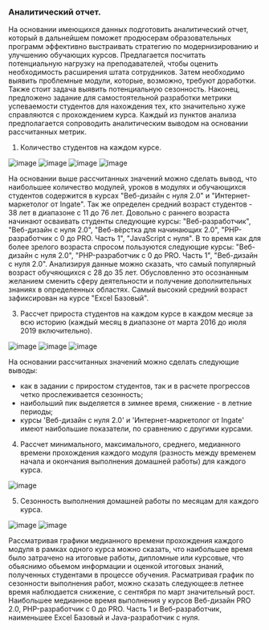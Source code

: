 ### Аналитический отчет.

На основании имеющихся данных подготовить аналитический отчет, который в дальнейшем поможет продюсерам образовательных программ эффективно выстраивать стратегию по модернизированию и улучшению  обучающих курсов.
Предлагается посчитать потенциальную нагрузку на преподавателей, чтобы оценить необходимость расширения штата сотрудников. Затем необходимо выявить проблемные модули, которые, возможно, требуют доработки. Также стоит задача выявить потенциальную сезонность. Наконец, предложено задание для самостоятельной разработки метрики успеваемости студентов для нахождения тех, кто значительно хуже справляются с прохождением курса. Каждый из пунктов анализа предполагается сопроводить аналитическим выводом на основании рассчитанных метрик.

1. Количество студентов на каждом курсе.

![image](https://user-images.githubusercontent.com/90903706/141699673-c16182b9-fd68-431b-be19-807674b1ee77.png)
![image](https://user-images.githubusercontent.com/90903706/141699739-1c204b03-6c25-49eb-b997-2d19c6bc0015.png)
![image](https://user-images.githubusercontent.com/90903706/141699779-e6fd7a29-a728-4022-8534-68501c260fd9.png)
![image](https://user-images.githubusercontent.com/90903706/141699824-84631ded-7169-49da-b376-f27bb3233d98.png)

На основании выше рассчитанных значений можно сделать вывод, что наибольшее количество модулей, уроков в модулях и обучающихся студентов содержится в курсах "Веб-дизайн с нуля 2.0" и "Интернет-маркетолог от Ingate". 
Так же определен средний возраст студентов - 38 лет в диапазоне с 11 до 76 лет. Довольно с раннего возраста начинают осваивать студенты следующие курсы: "Веб-разработчик", "Веб-дизайн с нуля 2.0", "Веб-вёрстка для начинающих 2.0", "PHP-разработчик с 0 до PRO. Часть 1", "JavaScript с нуля". В то время как для более зрелого возраста спросом пользуются следующие курсы: "Веб-дизайн с нуля 2.0", "PHP-разработчик с 0 до PRO. Часть 1", "Веб-дизайн с нуля 2.0". 
Анализируя данные можно сказать, что самый популярный возраст обучяющихся с 28 до 35 лет. Обусловленно это осознанным желанием сменить сферу деятельности и получение дополнительных знаниях в определенных областях.      Самый высокий средний возраст зафиксирован на курсе "Excel Базовый".

3. Рассчет прироста студентов на каждом курсе в каждом месяце за всю историю (каждый месяц в диапазоне от марта 2016 до июля 2019 включительно). 

![image](https://user-images.githubusercontent.com/90903706/141699884-c15b58d0-e18b-44d0-92ef-be0a0138bd4e.png)
![image](https://user-images.githubusercontent.com/90903706/141699928-51f87cdc-fc1e-43e3-adc5-e60da766645c.png)
![image](https://user-images.githubusercontent.com/90903706/141700088-375b33bf-94e9-42be-a251-873e3b8cc73e.png)

На основании рассчитанных значений можно сделать следующие выводы:
- как в задании с приростом студентов, так и в расчете прогрессов четко прослеживается сезонность;
- наибольший пик выделяется в зимнее время, снижение - в летние периоды; 
- курсы 'Веб-дизайн с нуля 2.0' и 'Интернет-маркетолог от Ingate' имеют наибольшие показатели,
по сравнению с другими курсами.

4. Рассчет минимального, максимального, среднего, медианного времени прохождения каждого модуля (разность между временем начала и окончания выполнения домашней работы) для каждого курса.

![image](https://user-images.githubusercontent.com/90903706/141700168-d289fa56-84c8-4346-bfce-7b121ea02126.png)

5. Сезонность выполнения домашней работы по месяцам для каждого курса.

![image](https://user-images.githubusercontent.com/90903706/141700288-c671ba7d-bc18-4f78-b105-87a2fef0e791.png)
![image](https://user-images.githubusercontent.com/90903706/141700432-86a71c6b-22af-4fba-a6e8-e0e9e75dbc74.png)

Рассматривая графики медианного времени прохождения каждого модуля в рамках одного курса можно сказать, что наибольшее время было затрачено на итоговые работы, дипломные или курсовые, что обьяснимо обьемом информации и оценкой итоговых знаний, полученных студентами в процессе обучения. 
Расматривая график по сезонности выполнения работ, можно сказать следующее:в летнее время наблюдается снижение, с сентября по март значительный рост. Наибольшее медианное время выполнения у курсов Веб-дизайн PRO 2.0, PHP-разработчик с 0 до PRO. Часть 1 и Веб-разработчик, наименьшее Excel Базовый и Java-разработчик c нуля.




